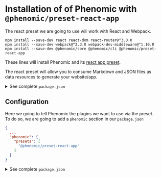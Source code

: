 # Installation of  of Phenomic with ``@phenomic/preset-react-app``

The react preset we are going to use will work with React and Webpack.

```console
npm install --save-dev react react-dom react-router@^3.0.0
npm install --save-dev webpack@^2.3.0 webpack-dev-middleware@^1.10.0
npm install --save-dev @phenomic/core @phenomic/cli @phenomic/preset-react-app
```

These lines will install Phenomic and its [react app preset](https://github.com/phenomic/phenomic/tree/master/packages/preset-react-app).

The react preset will allow you to consume Markdown and JSON files as data resources
to generate your website/app.

<details>
<summary>See complete <code>package.json</code></summary>
(versions might be more recent)

```json
{
  "private": true,
  "devDependencies": {
    "@phenomic/core": "^1.0.0",
    "@phenomic/cli": "^1.0.0",
    "@phenomic/preset-react-app": "^1.0.0",
    "react": "^15.0.0",
    "react-dom": "^15.0.0",
    "react-router": "^3.0.0"
  }
}
```

</details>

## Configuration

Here we going to tell Phenomic the plugins we want to use via the preset.
To do so, we are going to add a ``phenomic`` section in our ``package.json``

```json
{
  ...
  "phenomic": {
    "presets": [
      "@phenomic/preset-react-app"
    ]
  }
}
```

<details>
<summary>See complete <code>package.json</code></summary>

```json
{
  "private": true,
  "devDependencies": {
    "@phenomic/core": "^1.0.0",
    "@phenomic/cli": "^1.0.0",
    "@phenomic/preset-react-app": "^1.0.0",
    "react": "^15.0.0",
    "react-dom": "^15.0.0",
    "react-router": "^3.0.0"
  },
  "phenomic": {
    "presets": [
      "@phenomic/preset-react-app"
    ]
  }
}
```

</details>
